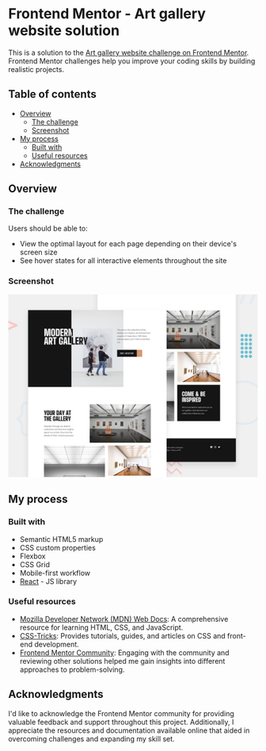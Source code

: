 # Frontend Mentor - Art gallery website solution

This is a solution to the [Art gallery website challenge on Frontend Mentor](https://www.frontendmentor.io/challenges/art-gallery-website-yVdrZlxyA). Frontend Mentor challenges help you improve your coding skills by building realistic projects.

## Table of contents

- [Overview](#overview)
  - [The challenge](#the-challenge)
  - [Screenshot](#screenshot)
- [My process](#my-process)
  - [Built with](#built-with)
  - [Useful resources](#useful-resources)
- [Acknowledgments](#acknowledgments)

## Overview

### The challenge

Users should be able to:

- View the optimal layout for each page depending on their device's screen size
- See hover states for all interactive elements throughout the site

### Screenshot

![Art Gallery Website Screenshot](./screenshot.jpg)


## My process

### Built with

- Semantic HTML5 markup
- CSS custom properties
- Flexbox
- CSS Grid
- Mobile-first workflow
- [React](https://reactjs.org/) - JS library


### Useful resources

- [Mozilla Developer Network (MDN) Web Docs](https://developer.mozilla.org/): A comprehensive resource for learning HTML, CSS, and JavaScript.
- [CSS-Tricks](https://css-tricks.com/): Provides tutorials, guides, and articles on CSS and front-end development.
- [Frontend Mentor Community](https://www.frontendmentor.io/): Engaging with the community and reviewing other solutions helped me gain insights into different approaches to problem-solving.



## Acknowledgments

I'd like to acknowledge the Frontend Mentor community for providing valuable feedback and support throughout this project. Additionally, I appreciate the resources and documentation available online that aided in overcoming challenges and expanding my skill set.
